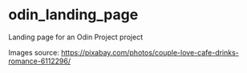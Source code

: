 # odin_landing_page
Landing page for an Odin Project project


Images source: 
https://pixabay.com/photos/couple-love-cafe-drinks-romance-6112296/
